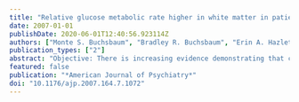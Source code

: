 ```yaml
---
title: "Relative glucose metabolic rate higher in white matter in patients with schizophrenia"
date: 2007-01-01
publishDate: 2020-06-01T12:40:56.923114Z
authors: ["Monte S. Buchsbaum", "Bradley R. Buchsbaum", "Erin A. Hazlett", "M. Mehmet Haznedar", "Randall Newmark", "Cheuk Y. Tang", "Patrick R. Hof"]
publication_types: ["2"]
abstract: "Objective: There is increasing evidence demonstrating that circuits involving the frontal lobe, striatum, temporal lobe, and cerebellum are abnormal in individuals with schizophrenia, which suggests that metabolic activity in the white matter connecting these areas should be investigated. Method: The authors obtained [18F]fluorodeoxyglucose (FDG) positron emission tomography (PET) and matching T1-weighted magnetic resonance imaging (MRI) on 170 subjects. Participants were 103 normal volunteers and 67 unmedicated patients with schizophrenia (N=61) or schizoaffective disorder (N=6). The images were coregistered and warped to standard space for significance probability mapping. Results: Compared with normal volunteers, patients showed higher relative metabolic rates in the frontal white matter, corpus callosum, superior longitudinal fasciculus, and white matter core of the temporal lobe. Elevated activity in white matter was most pronounced in the center of large white matter tracts, especially the frontal parts of the brain and the internal capsule. The white matter elevation did not appear to be entirely related to changes in gray matter/white matter brain proportions, whole brain metabolic rate bias, or excess head motion in patients, but this cannot be ruled out without absolute glucose determinations. Patients also showed significantly lower relative glucose metabolism in the frontal and temporal lobes, caudate nucleus, cingulate gyrus, and mediodorsal nucleus of the thalamus relative to normal volunteers, which is consistent with earlier studies. Conclusions: In comparisons of unmedicated schizophrenia patients with normal volunteers, relative metabolic increases are apparent in white matter in patients with schizophrenia as well as decreases in gray matter. Inefficiency in brain circuitry, defects in white matter leading to enhanced energy need, white matter damage, and alterations in axon packing density are among the possible explanations for these schizophrenia-related findings of relatively increased metabolism in white matter."
featured: false
publication: "*American Journal of Psychiatry*"
doi: "10.1176/ajp.2007.164.7.1072"
---
```


